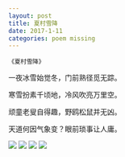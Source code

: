 ```yaml
---
layout: post
title: 夏村雪降
date: 2017-1-11
categories: poem missing
---
```

`《夏村雪降》`

一夜冰雪始觉冬，门前熟径觅无踪。

寒雪扮素千顷地，冷风吹亮万里空。

顽童老叟自得趣，野鸥松鼠并无凶。

天道何因气象变？眼前琐事让人庸。

<!--more-->
![]({{site.url}}/Images/63.JPG)
![]({{site.url}}/Images/64.JPG)
![]({{site.url}}/Images/65.JPG)
![]({{site.url}}/Images/66.PNG)

<script>
  (function(i,s,o,g,r,a,m){i['GoogleAnalyticsObject']=r;i[r]=i[r]||function(){
  (i[r].q=i[r].q||[]).push(arguments)},i[r].l=1*new Date();a=s.createElement(o),
  m=s.getElementsByTagName(o)[0];a.async=1;a.src=g;m.parentNode.insertBefore(a,m)
  })(window,document,'script','https://www.google-analytics.com/analytics.js','ga');

  ga('create', 'UA-85986843-1', 'auto');
  ga('send', 'pageview');

</script>

